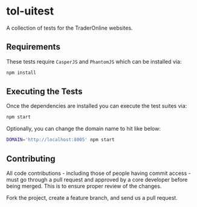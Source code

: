 # tol-uitest
A collection of tests for the TraderOnline websites.

## Requirements
These tests require `CasperJS` and `PhantomJS` which can be installed via:

```sh
npm install
```

## Executing the Tests
Once the dependencies are installed you can execute the test suites via:

```sh
npm start
```

Optionally, you can change the domain name to hit like below:

```sh
DOMAIN='http://localhost:8005' npm start
```


## Contributing
All code contributions - including those of people having commit access - must go through a pull request and approved by a core developer before being merged. This is to ensure proper review of the changes.

Fork the project, create a feature branch, and send us a pull request.
